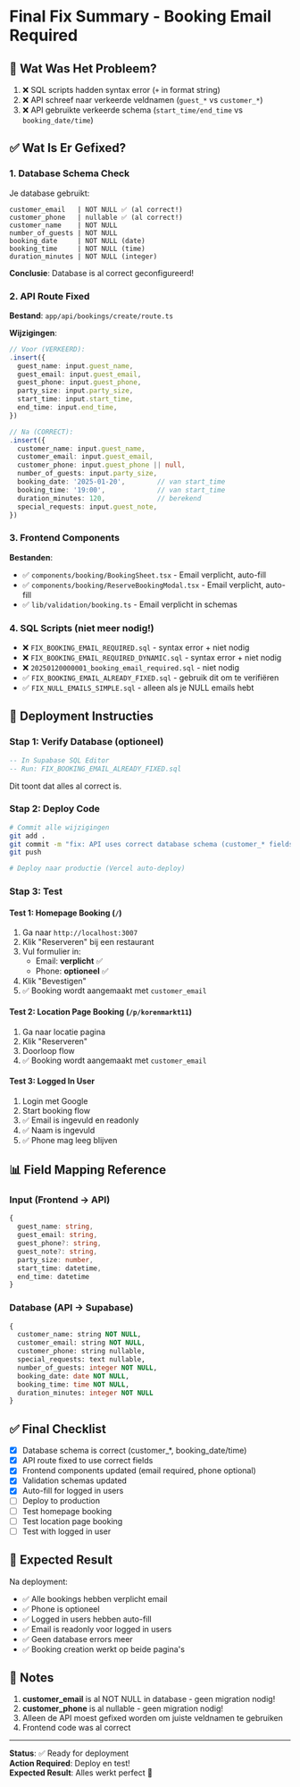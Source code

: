 # Final Fix Summary - Booking Email Required

## 🎯 Wat Was Het Probleem?

1. ❌ SQL scripts hadden syntax error (`+` in format string)
2. ❌ API schreef naar verkeerde veldnamen (`guest_*` vs `customer_*`)
3. ❌ API gebruikte verkeerde schema (`start_time/end_time` vs `booking_date/time`)

## ✅ Wat Is Er Gefixed?

### 1. Database Schema Check
Je database gebruikt:
```
customer_email   | NOT NULL ✅ (al correct!)
customer_phone   | nullable ✅ (al correct!)
customer_name    | NOT NULL
number_of_guests | NOT NULL
booking_date     | NOT NULL (date)
booking_time     | NOT NULL (time)
duration_minutes | NOT NULL (integer)
```

**Conclusie**: Database is al correct geconfigureerd!

### 2. API Route Fixed
**Bestand**: `app/api/bookings/create/route.ts`

**Wijzigingen**:
```typescript
// Voor (VERKEERD):
.insert({
  guest_name: input.guest_name,
  guest_email: input.guest_email,
  guest_phone: input.guest_phone,
  party_size: input.party_size,
  start_time: input.start_time,
  end_time: input.end_time,
})

// Na (CORRECT):
.insert({
  customer_name: input.guest_name,
  customer_email: input.guest_email,
  customer_phone: input.guest_phone || null,
  number_of_guests: input.party_size,
  booking_date: '2025-01-20',        // van start_time
  booking_time: '19:00',             // van start_time
  duration_minutes: 120,             // berekend
  special_requests: input.guest_note,
})
```

### 3. Frontend Components
**Bestanden**:
- ✅ `components/booking/BookingSheet.tsx` - Email verplicht, auto-fill
- ✅ `components/booking/ReserveBookingModal.tsx` - Email verplicht, auto-fill
- ✅ `lib/validation/booking.ts` - Email verplicht in schemas

### 4. SQL Scripts (niet meer nodig!)
- ❌ `FIX_BOOKING_EMAIL_REQUIRED.sql` - syntax error + niet nodig
- ❌ `FIX_BOOKING_EMAIL_REQUIRED_DYNAMIC.sql` - syntax error + niet nodig
- ❌ `20250120000001_booking_email_required.sql` - niet nodig
- ✅ `FIX_BOOKING_EMAIL_ALREADY_FIXED.sql` - gebruik dit om te verifiëren
- ✅ `FIX_NULL_EMAILS_SIMPLE.sql` - alleen als je NULL emails hebt

## 🚀 Deployment Instructies

### Stap 1: Verify Database (optioneel)

```sql
-- In Supabase SQL Editor
-- Run: FIX_BOOKING_EMAIL_ALREADY_FIXED.sql
```

Dit toont dat alles al correct is.

### Stap 2: Deploy Code

```bash
# Commit alle wijzigingen
git add .
git commit -m "fix: API uses correct database schema (customer_* fields)"
git push

# Deploy naar productie (Vercel auto-deploy)
```

### Stap 3: Test

#### Test 1: Homepage Booking (`/`)
1. Ga naar `http://localhost:3007`
2. Klik "Reserveren" bij een restaurant
3. Vul formulier in:
   - Email: **verplicht** ✅
   - Phone: **optioneel** ✅
4. Klik "Bevestigen"
5. ✅ Booking wordt aangemaakt met `customer_email`

#### Test 2: Location Page Booking (`/p/korenmarkt11`)
1. Ga naar locatie pagina
2. Klik "Reserveren"
3. Doorloop flow
4. ✅ Booking wordt aangemaakt met `customer_email`

#### Test 3: Logged In User
1. Login met Google
2. Start booking flow
3. ✅ Email is ingevuld en readonly
4. ✅ Naam is ingevuld
5. ✅ Phone mag leeg blijven

## 📊 Field Mapping Reference

### Input (Frontend → API)
```typescript
{
  guest_name: string,
  guest_email: string,
  guest_phone?: string,
  guest_note?: string,
  party_size: number,
  start_time: datetime,
  end_time: datetime
}
```

### Database (API → Supabase)
```sql
{
  customer_name: string NOT NULL,
  customer_email: string NOT NULL,
  customer_phone: string nullable,
  special_requests: text nullable,
  number_of_guests: integer NOT NULL,
  booking_date: date NOT NULL,
  booking_time: time NOT NULL,
  duration_minutes: integer NOT NULL
}
```

## ✅ Final Checklist

- [x] Database schema is correct (customer_*, booking_date/time)
- [x] API route fixed to use correct fields
- [x] Frontend components updated (email required, phone optional)
- [x] Validation schemas updated
- [x] Auto-fill for logged in users
- [ ] Deploy to production
- [ ] Test homepage booking
- [ ] Test location page booking
- [ ] Test with logged in user

## 🎉 Expected Result

Na deployment:
- ✅ Alle bookings hebben verplicht email
- ✅ Phone is optioneel
- ✅ Logged in users hebben auto-fill
- ✅ Email is readonly voor logged in users
- ✅ Geen database errors meer
- ✅ Booking creation werkt op beide pagina's

## 📝 Notes

1. **customer_email** is al NOT NULL in database - geen migration nodig!
2. **customer_phone** is al nullable - geen migration nodig!
3. Alleen de API moest gefixed worden om juiste veldnamen te gebruiken
4. Frontend code was al correct

---

**Status**: ✅ Ready for deployment  
**Action Required**: Deploy en test!  
**Expected Result**: Alles werkt perfect 🎉

